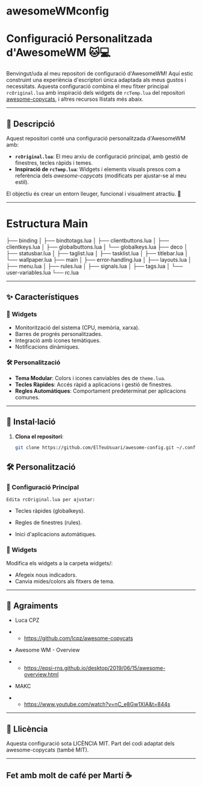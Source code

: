 # awesomeWMconfig

# Configuració Personalitzada d'AwesomeWM 🐱💻

Benvingut/uda al meu repositori de configuració d'AwesomeWM! Aquí estic construint una experiència d'escriptori única adaptada als meus gustos i necessitats. Aquesta configuració combina el meu fitxer principal `rcOriginal.lua` amb inspiració dels widgets de `rcTemp.lua` del repositori [awesome-copycats](https://github.com/lcpz/awesome-copycats), i altres recursos llistats més abaix.

---

## 📌 Descripció

Aquest repositori conté una configuració personalitzada d'AwesomeWM amb:
- **`rcOriginal.lua`**: El meu arxiu de configuració principal, amb gestió de finestres, tecles rápids i temes.
- **Inspiració de `rcTemp.lua`**: Widgets i elements visuals presos com a referència dels *awesome-copycats* (modificats per ajustar-se al meu estil).

El objectiu és crear un entorn lleuger, funcional i visualment atractiu. 🎨

---

# Estructura Main

├── binding
│   ├── bindtotags.lua
│   ├── clientbuttons.lua
│   ├── clientkeys.lua
│   ├── globalbuttons.lua
│   └── globalkeys.lua
├── deco
│   ├── statusbar.lua
│   ├── taglist.lua
│   ├── tasklist.lua
│   ├── titlebar.lua
│   └── wallpaper.lua
├── main
│   ├── error-handling.lua
│   ├── layouts.lua
│   ├── menu.lua
│   ├── rules.lua
│   ├── signals.lua
│   ├── tags.lua
│   └── user-variables.lua
└── rc.lua

------

## ✨ Característiques

### 🧩 Widgets
- Monitorització del sistema (CPU, memòria, xarxa).
- Barres de progrés personalitzades.
- Integració amb icones temàtiques.
- Notificacions dinàmiques.

### 🛠️ Personalització
- **Tema Modular**: Colors i icones canviables des de `theme.lua`.
- **Tecles Ràpides**: Accés ràpid a aplicacions i gestió de finestres.
- **Regles Automàtiques**: Comportament predeterminat per aplicacions comunes.

---

## 🚀 Instal·lació

1. **Clona el repositori**:
   ```bash
   git clone https://github.com/ElTeuUsuari/awesome-config.git ~/.config/awesome

## 🛠️ Personalització
### 📝 Configuració Principal
    Edita rcOriginal.lua per ajustar:

- Tecles ràpides (globalkeys).

- Regles de finestres (rules).

- Inici d'aplicacions automàtiques.

### 🎁 Widgets
Modifica els widgets a la carpeta widgets/:

- Afegeix nous indicadors.
- Canvia mides/colors als fitxers de tema.

---

## 🤝 Agraiments
- Luca CPZ
 - - https://github.com/lcpz/awesome-copycats

- Awesome WM - Overview
 - - https://epsi-rns.github.io/desktop/2019/06/15/awesome-overview.html

- MAKC
 - - https://www.youtube.com/watch?v=nC_e8Gw1XlA&t=844s

---

## 📜 Llicència
Aquesta configuració sota LICÈNCIA MIT.
Part del codi adaptat dels awesome-copycats (també MIT).

---

## Fet amb molt de café per Martí ☕️


